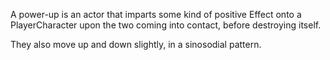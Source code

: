A power-up is an actor that imparts some kind of positive Effect onto a PlayerCharacter upon the two coming into contact, before destroying itself.

They also move up and down slightly, in a sinosodial pattern.